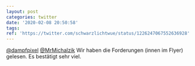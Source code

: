 ```yaml
---
layout: post
categories: twitter
date: '2020-02-08 20:50:58'
tags: 
ref: 'https://twitter.com/schwarzlichtwue/status/1226247067552636928'
---
```

[@dampfpixel](https://twitter.com/dampfpixel) [@MrMichalzik](https://twitter.com/MrMichalzik) Wir haben die Forderungen (innen im Flyer) gelesen. Es bestätigt sehr viel.